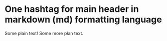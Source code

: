 # One hashtag for main header in markdown (md) formatting language
Some plain text!
Some more plan text.
